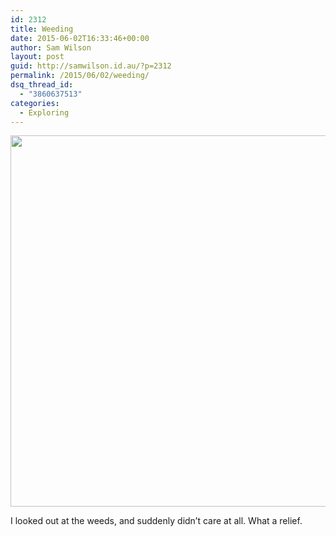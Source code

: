 ```yaml
---
id: 2312
title: Weeding
date: 2015-06-02T16:33:46+00:00
author: Sam Wilson
layout: post
guid: http://samwilson.id.au/?p=2312
permalink: /2015/06/02/weeding/
dsq_thread_id:
  - "3860637513"
categories:
  - Exploring
---
```

[<img src="http://photos.samwilson.id.au/_data/i/upload/2015/06/02/20150602010707-eb3bc131-me.png" width="783" height="594" class="aligncenter" />](http://photos.samwilson.id.au/picture/2511)

I looked out at the weeds, and suddenly didn&#8217;t care at all. What a relief.